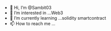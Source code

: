 - 👋 Hi, I’m @Sambit03
- 👀 I’m interested in ...Web3
- 🌱 I’m currently learning ...solidity smartcontract
- 📫 How to reach me ...

<!---
Sambit03/Sambit03 is a ✨ special ✨ repository because its `README.md` (this file) appears on your GitHub profile.
You can click the Preview link to take a look at your changes.
--->
